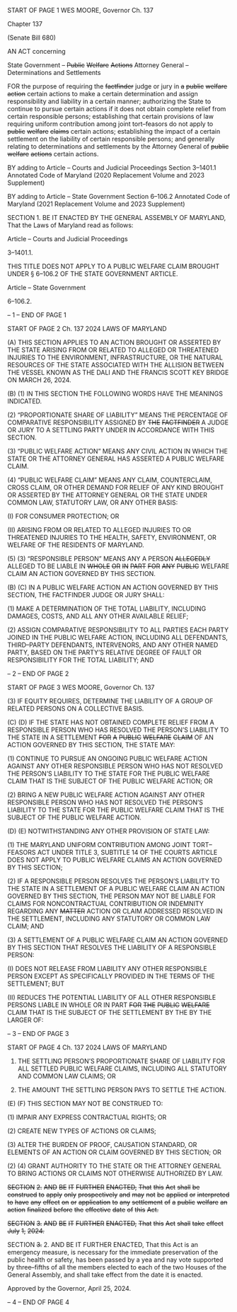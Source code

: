 START OF PAGE 1
WES MOORE, Governor Ch. 137

Chapter 137

(Senate Bill 680)

AN ACT concerning

State Government – ~~Public~~ ~~Welfare~~ ~~Actions~~ Attorney General – Determinations
and Settlements

FOR the purpose of requiring the ~~factfinder~~ judge or jury in ~~a~~ ~~public~~ ~~welfare~~ ~~action~~ certain
actions to make a certain determination and assign responsibility and liability in a
certain manner; authorizing the State to continue to pursue certain actions if it does
not obtain complete relief from certain responsible persons; establishing that certain
provisions of law requiring uniform contribution among joint tort–feasors do not
apply to ~~public~~ ~~welfare~~ ~~claims~~ certain actions; establishing the impact of a certain
settlement on the liability of certain responsible persons; and generally relating to
determinations and settlements by the Attorney General of ~~public~~ ~~welfare~~ ~~actions~~
certain actions.

BY adding to
Article – Courts and Judicial Proceedings
Section 3–1401.1
Annotated Code of Maryland
(2020 Replacement Volume and 2023 Supplement)

BY adding to
Article – State Government
Section 6–106.2
Annotated Code of Maryland
(2021 Replacement Volume and 2023 Supplement)

SECTION 1. BE IT ENACTED BY THE GENERAL ASSEMBLY OF MARYLAND,
That the Laws of Maryland read as follows:

Article – Courts and Judicial Proceedings

3–1401.1.

THIS TITLE DOES NOT APPLY TO A PUBLIC WELFARE CLAIM BROUGHT UNDER
§ 6–106.2 OF THE STATE GOVERNMENT ARTICLE.

Article – State Government

6–106.2.

– 1 –
END OF PAGE 1

START OF PAGE 2
Ch. 137 2024 LAWS OF MARYLAND

(A) THIS SECTION APPLIES TO AN ACTION BROUGHT OR ASSERTED BY THE
STATE ARISING FROM OR RELATED TO ALLEGED OR THREATENED INJURIES TO THE
ENVIRONMENT, INFRASTRUCTURE, OR THE NATURAL RESOURCES OF THE STATE
ASSOCIATED WITH THE ALLISION BETWEEN THE VESSEL KNOWN AS THE DALI AND
THE FRANCIS SCOTT KEY BRIDGE ON MARCH 26, 2024.

(B) (1) IN THIS SECTION THE FOLLOWING WORDS HAVE THE MEANINGS
INDICATED.

(2) “PROPORTIONATE SHARE OF LIABILITY” MEANS THE
PERCENTAGE OF COMPARATIVE RESPONSIBILITY ASSIGNED BY ~~THE~~ ~~FACTFINDER~~ A
JUDGE OR JURY TO A SETTLING PARTY UNDER IN ACCORDANCE WITH THIS SECTION.

(3) “PUBLIC WELFARE ACTION” MEANS ANY CIVIL ACTION IN WHICH
THE STATE OR THE ATTORNEY GENERAL HAS ASSERTED A PUBLIC WELFARE CLAIM.

(4) “PUBLIC WELFARE CLAIM” MEANS ANY CLAIM, COUNTERCLAIM,
CROSS CLAIM, OR OTHER DEMAND FOR RELIEF OF ANY KIND BROUGHT OR
ASSERTED BY THE ATTORNEY GENERAL OR THE STATE UNDER COMMON LAW,
STATUTORY LAW, OR ANY OTHER BASIS:

(I) FOR CONSUMER PROTECTION; OR

(II) ARISING FROM OR RELATED TO ALLEGED INJURIES TO OR
THREATENED INJURIES TO THE HEALTH, SAFETY, ENVIRONMENT, OR WELFARE OF
THE RESIDENTS OF MARYLAND.

(5) (3) “RESPONSIBLE PERSON” MEANS ANY A PERSON
~~ALLEGEDLY~~ ALLEGED TO BE LIABLE IN ~~WHOLE~~ ~~OR~~ ~~IN~~ ~~PART~~ ~~FOR~~ ~~ANY~~ ~~PUBLIC~~
WELFARE CLAIM AN ACTION GOVERNED BY THIS SECTION.

(B) (C) IN A PUBLIC WELFARE ACTION AN ACTION GOVERNED BY THIS
SECTION, THE FACTFINDER JUDGE OR JURY SHALL:

(1) MAKE A DETERMINATION OF THE TOTAL LIABILITY, INCLUDING
DAMAGES, COSTS, AND ALL ANY OTHER AVAILABLE RELIEF;

(2) ASSIGN COMPARATIVE RESPONSIBILITY TO ALL PARTIES EACH
PARTY JOINED IN THE PUBLIC WELFARE ACTION, INCLUDING ALL DEFENDANTS,
THIRD–PARTY DEFENDANTS, INTERVENORS, AND ANY OTHER NAMED PARTY, BASED
ON THE PARTY’S RELATIVE DEGREE OF FAULT OR RESPONSIBILITY FOR THE TOTAL
LIABILITY; AND

– 2 –
END OF PAGE 2

START OF PAGE 3
WES MOORE, Governor Ch. 137

(3) IF EQUITY REQUIRES, DETERMINE THE LIABILITY OF A GROUP OF
RELATED PERSONS ON A COLLECTIVE BASIS.

(C) (D) IF THE STATE HAS NOT OBTAINED COMPLETE RELIEF FROM A
RESPONSIBLE PERSON WHO HAS RESOLVED THE PERSON’S LIABILITY TO THE STATE
IN A SETTLEMENT ~~FOR~~ ~~A~~ ~~PUBLIC~~ ~~WELFARE~~ ~~CLAIM~~ OF AN ACTION GOVERNED BY THIS
SECTION, THE STATE MAY:

(1) CONTINUE TO PURSUE AN ONGOING PUBLIC WELFARE ACTION
AGAINST ANY OTHER RESPONSIBLE PERSON WHO HAS NOT RESOLVED THE
PERSON’S LIABILITY TO THE STATE FOR THE PUBLIC WELFARE CLAIM THAT IS THE
SUBJECT OF THE PUBLIC WELFARE ACTION; OR

(2) BRING A NEW PUBLIC WELFARE ACTION AGAINST ANY OTHER
RESPONSIBLE PERSON WHO HAS NOT RESOLVED THE PERSON’S LIABILITY TO THE
STATE FOR THE PUBLIC WELFARE CLAIM THAT IS THE SUBJECT OF THE PUBLIC
WELFARE ACTION.

(D) (E) NOTWITHSTANDING ANY OTHER PROVISION OF STATE LAW:

(1) THE MARYLAND UNIFORM CONTRIBUTION AMONG JOINT
TORT–FEASORS ACT UNDER TITLE 3, SUBTITLE 14 OF THE COURTS ARTICLE DOES
NOT APPLY TO PUBLIC WELFARE CLAIMS AN ACTION GOVERNED BY THIS SECTION;

(2) IF A RESPONSIBLE PERSON RESOLVES THE PERSON’S LIABILITY
TO THE STATE IN A SETTLEMENT OF A PUBLIC WELFARE CLAIM AN ACTION
GOVERNED BY THIS SECTION, THE PERSON MAY NOT BE LIABLE FOR CLAIMS FOR
NONCONTRACTUAL CONTRIBUTION OR INDEMNITY REGARDING ANY ~~MATTER~~
ACTION OR CLAIM ADDRESSED RESOLVED IN THE SETTLEMENT, INCLUDING ANY
STATUTORY OR COMMON LAW CLAIM; AND

(3) A SETTLEMENT OF A PUBLIC WELFARE CLAIM AN ACTION
GOVERNED BY THIS SECTION THAT RESOLVES THE LIABILITY OF A RESPONSIBLE
PERSON:

(I) DOES NOT RELEASE FROM LIABILITY ANY OTHER
RESPONSIBLE PERSON EXCEPT AS SPECIFICALLY PROVIDED IN THE TERMS OF THE
SETTLEMENT; BUT

(II) REDUCES THE POTENTIAL LIABILITY OF ALL OTHER
RESPONSIBLE PERSONS LIABLE IN WHOLE OR IN PART ~~FOR~~ ~~THE~~ ~~PUBLIC~~ ~~WELFARE~~
CLAIM THAT IS THE SUBJECT OF THE SETTLEMENT BY THE BY THE LARGER OF:

– 3 –
END OF PAGE 3

START OF PAGE 4
Ch. 137 2024 LAWS OF MARYLAND

1. THE SETTLING PERSON’S PROPORTIONATE SHARE OF
LIABILITY FOR ALL SETTLED PUBLIC WELFARE CLAIMS, INCLUDING ALL STATUTORY
AND COMMON LAW CLAIMS; OR

2. THE AMOUNT THE SETTLING PERSON PAYS TO SETTLE
THE ACTION.

(E) (F) THIS SECTION MAY NOT BE CONSTRUED TO:

(1) IMPAIR ANY EXPRESS CONTRACTUAL RIGHTS; OR

(2) CREATE NEW TYPES OF ACTIONS OR CLAIMS;

(3) ALTER THE BURDEN OF PROOF, CAUSATION STANDARD, OR
ELEMENTS OF AN ACTION OR CLAIM GOVERNED BY THIS SECTION; OR

(2) (4) GRANT AUTHORITY TO THE STATE OR THE ATTORNEY
GENERAL TO BRING ACTIONS OR CLAIMS NOT OTHERWISE AUTHORIZED BY LAW.

~~SECTION~~ ~~2.~~ ~~AND~~ ~~BE~~ ~~IT~~ ~~FURTHER~~ ~~ENACTED,~~ ~~That~~ ~~this~~ ~~Act~~ ~~shall~~ ~~be~~ ~~construed~~ ~~to~~
~~apply~~ ~~only~~ ~~prospectively~~ ~~and~~ ~~may~~ ~~not~~ ~~be~~ ~~applied~~ ~~or~~ ~~interpreted~~ ~~to~~ ~~have~~ ~~any~~ ~~effect~~ ~~on~~ ~~or~~
~~application~~ ~~to~~ ~~any~~ ~~settlement~~ ~~of~~ ~~a~~ ~~public~~ ~~welfare~~ ~~an~~ ~~action~~ ~~finalized~~ ~~before~~ ~~the~~ ~~effective~~ ~~date~~
~~of~~ ~~this~~ ~~Act.~~

~~SECTION~~ ~~3.~~ ~~AND~~ ~~BE~~ ~~IT~~ ~~FURTHER~~ ~~ENACTED,~~ ~~That~~ ~~this~~ ~~Act~~ ~~shall~~ ~~take~~ ~~effect~~ ~~July~~
~~1,~~ ~~2024.~~

SECTION ~~3.~~ 2. AND BE IT FURTHER ENACTED, That this Act is an emergency
measure, is necessary for the immediate preservation of the public health or safety, has
been passed by a yea and nay vote supported by three–fifths of all the members elected to
each of the two Houses of the General Assembly, and shall take effect from the date it is
enacted.

Approved by the Governor, April 25, 2024.

– 4 –
END OF PAGE 4